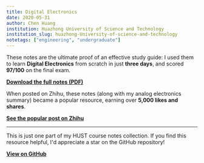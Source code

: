 ```yaml
---
title: Digital Electronics
date: 2020-05-31
author: Chen Huang
institution: Huazhong University of Science and Technology
institution_slug: huazhong-University-of-science-and-technology
notetags: ["engineering", "undergraduate"]
---
```


These notes are the ultimate proof of an effective study guide: I used them to learn **Digital Electronics** from scratch in just **three days**, and scored **97/100** on the final exam.

[**Download the full notes (PDF)**](/notes/digital-electronics/pdf/digital-electronics.pdf)

When posted on Zhihu, these notes (along with my analog electronics summary) became a popular resource, earning over **5,000 likes and shares**.

[**See the popular post on Zhihu**](https://zhuanlan.zhihu.com/p/341567917)

---

This is just one part of my HUST course notes collection. If you find this resource helpful, I'd appreciate a star on the GitHub repository!

[**View on GitHub**](https://github.com/chenx820/HUST-course-notes)
